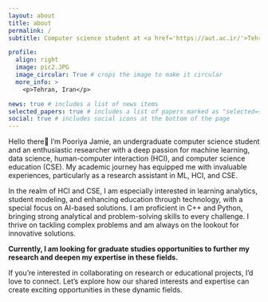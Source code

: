 ```yaml
---
layout: about
title: about
permalink: /
subtitle: Computer science student at <a href='https://aut.ac.ir/'>Tehran Polytechnic</a>.

profile:
  align: right
  image: pic2.JPG
  image_circular: True # crops the image to make it circular
  more_info: >
    <p>Tehran, Iran</p>

news: true # includes a list of news items
selected_papers: true # includes a list of papers marked as "selected={true}"
social: true # includes social icons at the bottom of the page
---
```


Hello there👋 I’m Pooriya Jamie, an undergraduate computer science student and an enthusiastic researcher with a deep passion for machine learning, data science, human-computer interaction (HCI), and computer science education (CSE). My academic journey has equipped me with invaluable experiences, particularly as a research assistant in ML, HCI, and CSE.

In the realm of HCI and CSE, I am especially interested in learning analytics, student modeling, and enhancing education through technology, with a special focus on AI-based solutions. I am proficient in C++ and Python, bringing strong analytical and problem-solving skills to every challenge. I thrive on tackling complex problems and am always on the lookout for innovative solutions.

**Currently, I am looking for graduate studies opportunities to further my research and deepen my expertise in these fields.**

If you’re interested in collaborating on research or educational projects, I’d love to connect. Let’s explore how our shared interests and expertise can create exciting opportunities in these dynamic fields.
